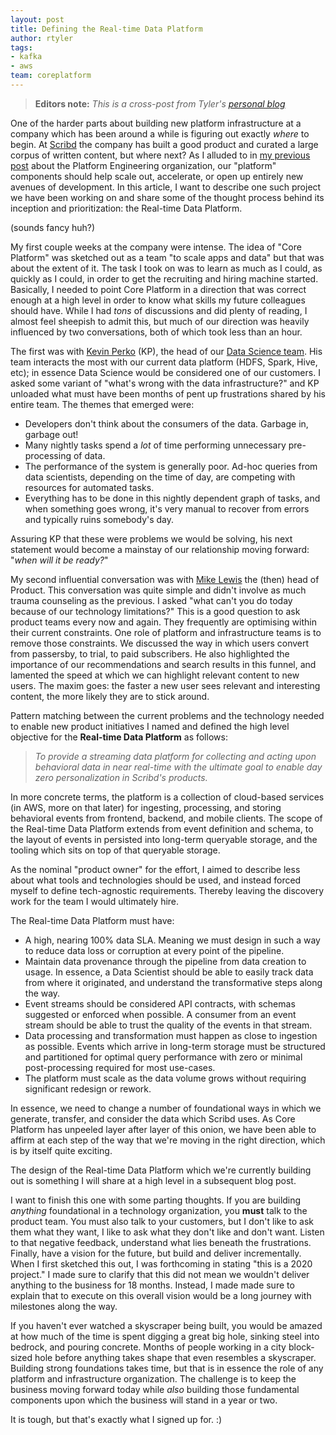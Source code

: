 ```yaml
---
layout: post
title: Defining the Real-time Data Platform
author: rtyler
tags:
- kafka
- aws
team: coreplatform
---
```


> **Editors note:** *This is a cross-post from Tyler's [personal blog](https://brokenco.de/2019/08/28/real-time-data-platform.html)*

One of the harder parts about building new platform infrastructure at a company
which has been around a while is figuring out exactly _where_ to
begin. At [Scribd](https://www.scribd.com/about/engineering) the company has
built a good product and curated a large corpus of written content, but
where next? As I alluded to in [my previous
post](/blog/2019/platform-engineering-at-scribd.html) about the Platform
Engineering organization, our "platform" components should help scale out,
accelerate, or open up entirely new avenues of development. In this article, I
want to describe one such project we have been working on and share some of the
thought process behind its inception and prioritization: the Real-time Data
Platform.

(sounds fancy huh?)

My first couple weeks at the company were intense. 
The idea of "Core Platform" was sketched out as a team "to scale apps and data" but that
was about the extent of it. The task I took on was to learn as much as I could,
as quickly as I could, in order to get the recruiting and hiring machine
started. Basically, I
needed to point Core Platform in a direction that was correct enough at a high
level in order to know what skills my future colleagues should have. While I
had _tons_ of discussions and did plenty of reading, I almost feel sheepish to
admit this, but much of our direction was heavily influenced by two
conversations, both of which took less than an hour.

The first was with [Kevin Perko](https://www.linkedin.com/in/kperko) (KP), the head
of our [Data Science team](https://www.scribd.com/about/data_science). His team
interacts the most with our current data platform (HDFS, Spark, Hive, etc); in
essence Data Science would be considered one of our customers. I asked some
variant of "what's wrong with the data infrastructure?" and KP unloaded what
must have been months of pent up frustrations shared by his entire team. The
themes that emerged were:

* Developers don't think about the consumers of the data. Garbage in, garbage
  out!
* Many nightly tasks spend a _lot_ of time performing unnecessary pre-processing of data.
* The performance of the system is generally poor. Ad-hoc queries from data
  scientists, depending on the time of day, are competing with resources for
  automated tasks.
* Everything has to be done in this nightly dependent graph of tasks, and when
  something goes wrong, it's very manual to recover from errors and typically
  ruins somebody's day.


Assuring KP that these were problems we would be solving, his next statement
would become a mainstay of our relationship moving forward: "_when will it be
ready?_"

My second influential conversation was with [Mike
Lewis](https://twitter.com/mikkelewis) the (then) head of Product. This conversation
was quite simple and didn't involve as much trauma counseling as the previous.
I asked "what can't you do today because of our technology limitations?" This
is a good question to ask product teams every now and again. They frequently
are optimising within their current constraints. One role of
platform and infrastructure teams is to remove those constraints. We discussed
the way in which users convert from passersby, to trial, to paid subscribers.
He also highlighted the importance of our recommendations and search results in
this funnel, and lamented the speed at which we can highlight relevant content
to new users. The maxim goes: the faster a new user sees relevant and
interesting content, the more likely they are to stick around.


Pattern matching between the current problems and the technology needed to
enable new product initiatives I named and defined the high level objective for
the **Real-time Data Platform** as follows:

> _To provide a streaming data platform for collecting and acting upon behavioral data
> in near real-time with the ultimate goal to enable day zero personalization in
> Scribd's products._


In more concrete terms, the platform is a collection of cloud-based services
(in AWS, more on that later) for ingesting, processing, and storing behavioral
events from frontend, backend, and mobile clients.  The scope of the Real-time
Data Platform extends from event definition and schema, to the layout of events
in persisted into long-term queryable storage, and the tooling which sits on
top of that queryable storage.

As the nominal "product owner" for the effort, I aimed to describe less about
what tools and technologies should be used, and instead forced myself to define
tech-agnostic requirements. Thereby leaving the discovery work for the team I
would ultimately hire.

The Real-time Data Platform must have:

* A high, nearing 100% data SLA. Meaning we must design in such a way to reduce
  data loss or corruption at every point of the pipeline.
* Maintain data provenance through the pipeline from data creation to usage. In
  essence, a Data Scientist should be able to easily track data from where it
  originated, and understand the transformative steps along the way.
* Event streams should be considered API contracts, with schemas suggested or
  enforced when possible. A consumer from an event stream should be able to
  trust the quality of the events in that stream.
* Data processing and transformation must happen as close to ingestion as
  possible. Events which arrive in long-term storage must be structured and
  partitioned for optimal query performance with zero or minimal post-processing
  required for most use-cases.
* The platform must scale as the data volume grows without requiring
  significant redesign or rework.


In essence, we need to change a number of foundational ways in which we
generate, transfer, and consider the data which Scribd uses. As Core Platform
has unpeeled layer after layer of this onion, we have been able to affirm at
each step of the way that we're moving in the right direction, which is by
itself quite exciting.

The design of the Real-time Data Platform which we're currently building out is
something I will share at a high level in a subsequent blog post.

I want to finish this one with some parting thoughts. If you are building
_anything_ foundational in a technology organization, you **must** talk to the
product team. You must also talk to your customers, but I don't like to ask
them what they want, I like to ask what they don't like and don't want. Listen
to that negative feedback, understand what lies beneath the frustrations.
Finally, have a vision for the future, but build and deliver incrementally.
When I first sketched this out, I was forthcoming in stating "this is a 2020
project." I made sure to clarify that this did not mean we wouldn't deliver anything
to the business for 18 months. Instead, I made made sure to explain that to
execute on this overall vision would be a long journey with milestones along
the way.

If you haven't ever watched a skyscraper being built, you would be amazed at
how much of the time is spent digging a great big hole, sinking steel into
bedrock, and pouring concrete. Months of people working in a city block-sized
hole before anything takes shape that even resembles a skyscraper.  Building
strong foundations takes time, but that is in essence the role of any platform
and infrastructure organization. The challenge is to keep the business moving
forward today while _also_ building those fundamental components upon which the
business will stand in a year or two.


It is tough, but that's exactly what I signed up for. :)

